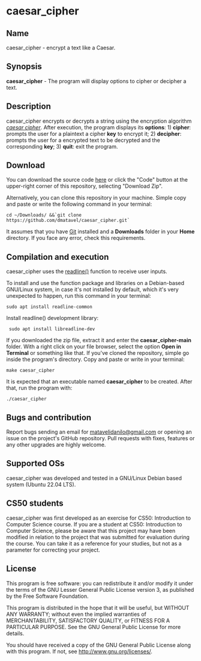 
# caesar_cipher

## Name

caesar_cipher - encrypt a text like a Caesar.

## **Synopsis**

**caesar_cipher** - The program will display options to cipher or decipher a text.

## Description

caesar_cipher encrypts or decrypts a string using the encryption algorithm [*caesar cipher*](https://en.wikipedia.org/wiki/Caesar_cipher). After execution, the program displays its **options**: 1) **cipher**: prompts the user for a plaintext a cipher **key** to encrypt it; 2) **decipher**: prompts the user for a encrypted text to be decrypted and the corresponding **key**; 3) **quit**: exit the program.

## **Download**

You can download the source code [here](https://github.com/dmatavel/caesar_cipher/archive/refs/heads/main.zip) or click the "Code" button at the upper-right corner of this repository, selecting "Download Zip".

Alternatively, you can clone this repository in your machine. Simple copy and paste or write the following command in your terminal:

    cd ~/Downloads/ &&`git clone https://github.com/dmatavel/caesar_cipher.git`

It assumes that you have [Git](https://git-scm.com/) installed and a **Downloads** folder in your **Home** directory. If you face any error, check this requirements.

## Compilation and execution

caesar_cipher uses the [readline()](https://www.man7.org/linux/man-pages/man3/readline.3.html) function to receive user inputs.

To install and use the function package and libraries on a Debian-based GNU/Linux system, in case it's not installed by default, which it's very unexpected to happen, run this command in your terminal:

    sudo apt install readline-common

Install readline() development library:
    
     sudo apt install libreadline-dev

If you downloaded the zip file, extract it and enter the **caesar_cipher-main** folder. With a right click on your file browser, select the option **Open in Terminal** or something like that. If you've cloned the repository, simple go inside the program's directory. Copy and paste or write in your terminal:

    make caesar_cipher

It is expected that an executable named **caesar_cipher** to be created. After that, run the program with:

    ./caesar_cipher

## Bugs and contribution

Report bugs sending an email for matavelidanilo@gmail.com or opening an issue on the project's GitHub repository. Pull requests with fixes, features or any other upgrades are highly welcome.  

## Supported OSs

caesar_cipher was developed and tested in a GNU/Linux Debian based system (Ubuntu 22.04 LTS). 

## CS50 students

caesar_cipher was first developed as an exercise for CS50: Introduction to Computer Science course. If you are a student at CS50: Introduction to Computer Science, please be aware that this project may have been modified in relation to the project that was submitted for evaluation during the course. You can take it as a reference for your studies, but not as a parameter for correcting your project.

## License

This program is free software: you can redistribute it and/or modify it under the terms of the GNU Lesser General Public License version 3, as published by the Free Software Foundation.

This program is distributed in the hope that it will be useful, but WITHOUT ANY WARRANTY; without even the implied warranties of MERCHANTABILITY, SATISFACTORY QUALITY, or FITNESS FOR A PARTICULAR PURPOSE. See the GNU General Public License for more details. 

You should have received a copy of the GNU General Public License along with this program. If not, see <http://www.gnu.org/licenses/>.
